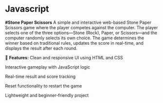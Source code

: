 # Javascript
**#Stone Paper Scissors**
A simple and interactive web-based Stone Paper Scissors game where the player competes against the computer. The player selects one of the three options—Stone (Rock), Paper, or Scissors—and the computer randomly selects its own choice. The game determines the winner based on traditional rules, updates the score in real-time, and displays the result after each round.

🚀 **Features:**
Clean and responsive UI using HTML and CSS

Interactive gameplay with JavaScript logic

Real-time result and score tracking

Reset functionality to restart the game

Lightweight and beginner-friendly project
